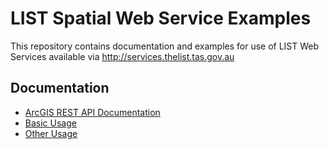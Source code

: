 # LIST Spatial Web Service Examples
This repository contains documentation and examples for use of LIST Web Services available via http://services.thelist.tas.gov.au

## Documentation
* [ArcGIS REST API Documentation](http://services.thelist.tas.gov.au/arcgis/sdk/rest/index.html?catalog.html)
* [Basic Usage](https://github.com/DPIPWE/list-spatial-web-service-examples/wiki/Basic+Usage)
* [Other Usage](https://github.com/DPIPWE/list-spatial-web-service-examples/wiki/Other+Usage)
